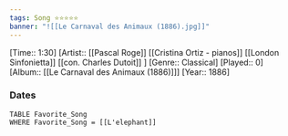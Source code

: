 ```yaml
---
tags: Song ⭐⭐⭐⭐⭐ 
banner: "![[Le Carnaval des Animaux (1886).jpg]]"
---
```

[Time:: 1:30]
[Artist:: [[Pascal Roge]] [[Cristina Ortiz - pianos]] [[London Sinfonietta]] [[con. Charles Dutoit]] ]
[Genre:: Classical]
[Played:: 0]
[Album:: [[Le Carnaval des Animaux (1886)]]]
[Year:: 1886]
### Dates
````dataview
TABLE Favorite_Song
WHERE Favorite_Song = [[L'elephant]]
````